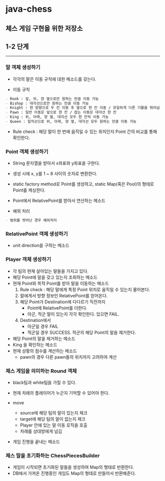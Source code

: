 # java-chess
체스 게임 구현을 위한 저장소
---

## 1-2 단계
---

### 말 객체 생성하기

- 각각의 말은 이동 규칙에 대한 메소드를 갖는다.  

- 이동 규칙

```markdown
- Rook : 앞, 뒤, 양 옆으로만 원하는 만큼 이동 가능
- Bishop : 대각선으로만 원하는 만큼 이동 가능
- Knight : 한 방향으로 두 칸 이동 후 옆으로 한 칸 이동 / 유일하게 다른 기물을 뛰어넘을 수 있음
- Pawn : 일반 이동은 앞으로 한 칸 / 잡는 이동은 대각선 한 칸
- King : 위, 아래, 양 옆, 대각선 모두 한 칸씩 이동 가능 
- Queen : 일직선으로 위, 아래, 양 옆, 대각선 모두 원하는 만큼 이동 가능
```

- Rule check : 해당 말이 한 번에 움직일 수 있는 위치인지 Point 간의 비교를 통해 확인한다.


### Point 객체 생성하기

- String 문자열을 받아서 x좌표와 y좌표을 구한다.  
- 생성 시에 x, y를 1 ~ 8 사이의 숫자로 변환한다.  
- static factory method로 Point를 생성하고, static Map(혹은 Pool)의 형태로 Point를 캐싱한다.  
- Point에서 RelativePoint를 받아서 연산하는 메소드  

- 예외 처리 

```markdown
- 범위를 벗어난 경우 예외처리
```


### RelativePoint 객체 생성하기

- unit direction을 구하는 메소드


### Player 객체 생성하기

- 각 팀의 현재 살아있는 말들을 가지고 있다.  
- 해당 Point에 말을 갖고 있는지 조회하는 메소드  
- 현재 Point와 목적 Point를 받아 말을 이동하는 메소드  
	1. Rule check : 해당 말에게 특정 Point 위치로 움직일 수 있는지 물어본다.  
	2. 말에게서 방향 정보인 RelativePoint를 얻어온다.  
	3. 해당 Point가 Destination에 다다르기 직전까지
		- Point에 RelativePoint를 더한다.
		- 아군, 적군 말이 있는지 각각 확인한다. 있으면 FAIL.
	4. Destination에서
		- 아군일 경우 FAIL
		- 적군일 경우 SUCCESS. 적군의 해당 Point의 말을 제거한다. 
- 해당 Point의 말을 제거하는 메소드  
- King 을 확인하는 메소드
- 현재 상황의 점수를 계산하는 메소드
	- pawn의 경우 다른 pawn들의 위치까지 고려하여 계산  


### 체스 게임을 의미하는 Round 객체

- black팀과 white팀을 가질 수 있다.  
- 현재 차례의 플레이어가 누군지 기억할 수 있어야 한다.  
- move
	- source에 해당 팀의 말이 있는지 체크
	- target에 해당 팀의 말이 없는지 체크
	- Player 안에 있는 말 이동 로직을 호출
	- 차례를 상대방에게 넘김  

- 게임 진행을 끝내는 메소드  


### 체스 말을 초기화하는 ChessPiecesBuilder

- 게임이 시작되면 초기화된 말들을 생성하여 Map의 형태로 반환한다.
- DB에서 가져온 진행중인 게임도 Map의 형태로 만들어서 반환해준다.  



